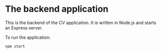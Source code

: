 # The backend application

This is the backend of the CV application. It is written in Node.js and starts an Express server. 

To run the application:
```
npm start
```